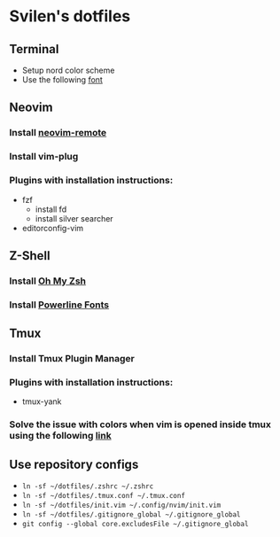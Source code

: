 # Svilen's dotfiles

## Terminal

* Setup nord color scheme
* Use the following [font](https://github.com/belluzj/fantasque-sans)

## Neovim

### Install [neovim-remote](https://github.com/mhinz/neovim-remote)

### Install vim-plug

### Plugins with installation instructions:

* fzf
  * install fd
  * install silver searcher
* editorconfig-vim

## Z-Shell

### Install [Oh My Zsh](https://github.com/robbyrussell/oh-my-zsh)

### Install [Powerline Fonts](https://github.com/powerline/fonts)

## Tmux

### Install Tmux Plugin Manager

### Plugins with installation instructions:

* tmux-yank

### Solve the issue with colors when vim is opened inside tmux using the following [link](http://sunaku.github.io/tmux-24bit-color.html#usage)

## Use repository configs

* ```ln -sf ~/dotfiles/.zshrc ~/.zshrc```
* ```ln -sf ~/dotfiles/.tmux.conf ~/.tmux.conf```
* ```ln -sf ~/dotfiles/init.vim ~/.config/nvim/init.vim```
* ```ln -sf ~/dotfiles/.gitignore_global ~/.gitignore_global```
* ```git config --global core.excludesFile ~/.gitignore_global```

